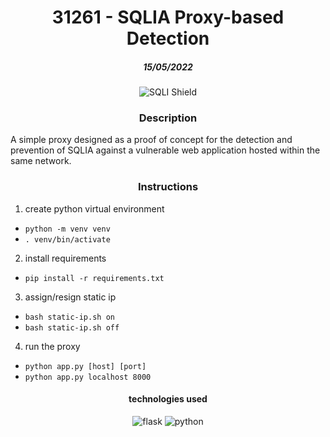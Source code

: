 <h1 align="center">31261 - SQLIA Proxy-based Detection</h1>
<h5 align="center">15/05/2022</h5>

<div align="center">
   <img alt="SQLI Shield" src="https://user-images.githubusercontent.com/19354579/169407837-5e9368d9-642d-43bd-b6fc-c154d94f34c5.png">
</div>

<h3 align="center">Description</h3>

A simple proxy designed as a proof of concept for the detection and prevention of SQLIA against a vulnerable web application hosted within the same network.

<h3 align="center">Instructions</h3>

1. create python virtual environment
- `python -m venv venv`
- `. venv/bin/activate`

2. install requirements
- `pip install -r requirements.txt`

3. assign/resign static ip
- `bash static-ip.sh on`
- `bash static-ip.sh off`

4. run the proxy
- `python app.py [host] [port]`
- `python app.py localhost 8000`

<h4 align="center">technologies used</h4>
<div align="center">
   <img alt="flask" src="https://img.shields.io/badge/-Flask-black?logo=flask">
   <img alt="python" src="https://img.shields.io/badge/-Python-black?logo=python&logoColor=yellow">
</div>
